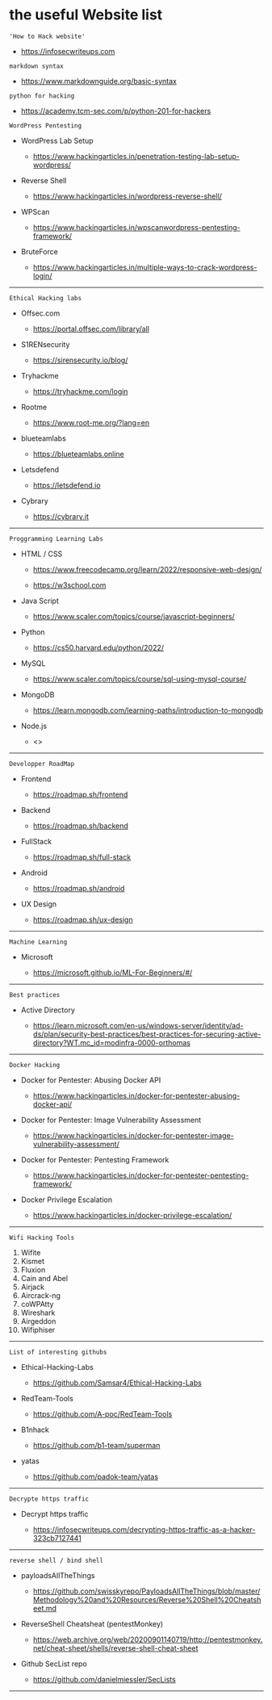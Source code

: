 # the useful Website list

`'How to Hack website'`

- <https://infosecwriteups.com>

`markdown syntax`

- <https://www.markdownguide.org/basic-syntax>

`python for hacking`

- <https://academy.tcm-sec.com/p/python-201-for-hackers>

`WordPress Pentesting`

- WordPress Lab Setup

  - <https://www.hackingarticles.in/penetration-testing-lab-setup-wordpress/>

- Reverse Shell

  - <https://www.hackingarticles.in/wordpress-reverse-shell/>

- WPScan

  - <https://www.hackingarticles.in/wpscanwordpress-pentesting-framework/>

- BruteForce

  - <https://www.hackingarticles.in/multiple-ways-to-crack-wordpress-login/>

***

`Ethical Hacking labs`

- Offsec.com

  - <https://portal.offsec.com/library/all>

- S1RENsecurity

  - <https://sirensecurity.io/blog/>

- Tryhackme

  - <https://tryhackme.com/login>

- Rootme

  - <https://www.root-me.org/?lang=en>

- blueteamlabs

  - <https://blueteamlabs.online>

- Letsdefend

  - <https://letsdefend.io>

- Cybrary

  - <https://cybrary.it>

***

`Proggramming Learning Labs`

- HTML / CSS

  - <https://www.freecodecamp.org/learn/2022/responsive-web-design/>

  - <https://w3school.com>

- Java Script

  - <https://www.scaler.com/topics/course/javascript-beginners/>

- Python

  - <https://cs50.harvard.edu/python/2022/>

- MySQL

  - <https://www.scaler.com/topics/course/sql-using-mysql-course/>

- MongoDB

  - <https://learn.mongodb.com/learning-paths/introduction-to-mongodb>

- Node.js

  - <>

***

`Developper RoadMap`

- Frontend

  - <https://roadmap.sh/frontend>

- Backend

  - <https://roadmap.sh/backend>

- FullStack

  - <https://roadmap.sh/full-stack>

- Android

  - <https://roadmap.sh/android>

- UX Design

  - <https://roadmap.sh/ux-design>

***

`Machine Learning`

- Microsoft
  
  - <https://microsoft.github.io/ML-For-Beginners/#/>

***

`Best practices`

- Active Directory

  - <https://learn.microsoft.com/en-us/windows-server/identity/ad-ds/plan/security-best-practices/best-practices-for-securing-active-directory?WT.mc_id=modinfra-0000-orthomas>

***

`Docker Hacking`

- Docker for Pentester: Abusing Docker API

  - <https://www.hackingarticles.in/docker-for-pentester-abusing-docker-api/>

- Docker for Pentester: Image Vulnerability Assessment

  - <https://www.hackingarticles.in/docker-for-pentester-image-vulnerability-assessment/>

- Docker for Pentester: Pentesting Framework

  - <https://www.hackingarticles.in/docker-for-pentester-pentesting-framework/>

- Docker Privilege Escalation

  - <https://www.hackingarticles.in/docker-privilege-escalation/>

***

`Wifi Hacking Tools`

 1. Wifite
 2. Kismet
 3. Fluxion
 4. Cain and Abel
 5. Airjack
 6. Aircrack-ng
 7. coWPAtty
 8. Wireshark
 9. Airgeddon
 10. Wifiphiser

***

`List of interesting githubs`

- Ethical-Hacking-Labs

  - <https://github.com/Samsar4/Ethical-Hacking-Labs>

- RedTeam-Tools

  - <https://github.com/A-poc/RedTeam-Tools>

- B1nhack

  - <https://github.com/b1-team/superman>

- yatas

  - <https://github.com/padok-team/yatas>

***

`Decrypte https traffic`

- Decrypt https traffic

  - <https://infosecwriteups.com/decrypting-https-traffic-as-a-hacker-323cb7127441>

***

`reverse shell / bind shell`

- payloadsAllTheThings

  - <https://github.com/swisskyrepo/PayloadsAllTheThings/blob/master/Methodology%20and%20Resources/Reverse%20Shell%20Cheatsheet.md>

- ReverseShell Cheatsheat (pentestMonkey)

  - <https://web.archive.org/web/20200901140719/http://pentestmonkey.net/cheat-sheet/shells/reverse-shell-cheat-sheet>

- Github SecList repo

  - <https://github.com/danielmiessler/SecLists>
    
***

